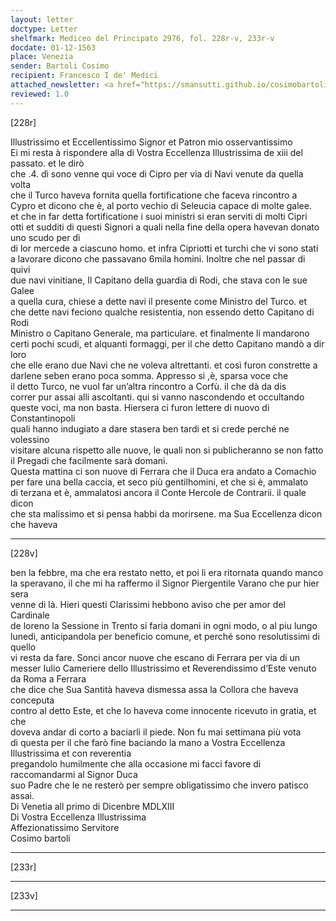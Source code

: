 ```yaml
---
layout: letter
doctype: Letter
shelfmark: Mediceo del Principato 2976, fol. 228r-v, 233r-v
docdate: 01-12-1563
place: Venezia
sender: Bartoli Cosimo
recipient: Francesco I de' Medici
attached_newsletter: <a href="https://smansutti.github.io/cosimobartoli/texts/2976_093/">2976_093</a>
reviewed: 1.0
---
```


[228r]  
  
  
Illustrissimo et Eccellentissimo Signor et Patron mio osservantissimo  
Ei mi resta à rispondere alla di Vostra Eccellenza Illustrissima de xiii del passato. et le dirò  
che .4. dì sono venne qui voce di Cipro per via di Navi venute da quella volta  
che il Turco haveva fornita quella fortificatione che faceva rincontro a  
Cypro et dicono che è, al porto vechio di Seleucia capace di molte galee.  
et che in far detta fortificatione i suoi ministri si eran serviti di molti Cipri  
otti et sudditi di questi Signori a quali nella fine della opera havevan donato uno scudo per dì  
di lor mercede a ciascuno homo. et infra Cipriotti et turchi che vi sono stati  
a lavorare dicono che passavano 6mila homini. Inoltre che nel passar di quivi  
due navi vinitiane, Il Capitano della guardia di Rodi, che stava con le sue Galee  
a quella cura, chiese a dette navi il presente come Ministro del Turco. et  
che dette navi feciono qualche resistentia, non essendo detto Capitano di Rodi  
Ministro o Capitano Generale, ma particulare. et finalmente li mandarono  
certi pochi scudi, et alquanti formaggi, per il che detto Capitano mandò a dir loro  
che elle erano due Navi che ne voleva altrettanti. et così furon constrette a  
darlene seben erano poca somma. Appresso si ,è, sparsa voce che  
il detto Turco, ne vuol far un’altra rincontro a Corfù. il che dà da dis  
correr pur assai alli ascoltanti. qui si vanno nascondendo et occultando  
queste voci, ma non basta. Hiersera ci furon lettere di nuovo di Constantinopoli  
quali hanno indugiato a dare stasera ben tardi et si crede perché ne volessino  
visitare alcuna rispetto alle nuove, le quali non si publicheranno se non fatto  
il Pregadi che facilmente sarà domani.  
Questa mattina ci son nuove di Ferrara che il Duca era andato a Comachio  
per fare una bella caccia, et seco più gentilhomini, et che si è, ammalato  
di terzana et è, ammalatosi ancora il Conte Hercole de Contrarii. il quale dicon  
che sta malissimo et si pensa habbi da morirsene. ma Sua Eccellenza dicon che haveva  
  
---  

[228v]  
  
  
ben la febbre, ma che era restato netto, et poi li era ritornata quando manco  
la speravano, il che mi ha raffermo il Signor Piergentile Varano che pur hier sera  
venne di là. Hieri questi Clarissimi hebbono aviso che per amor del Cardinale  
de loreno la Sessione in Trento si faria domani in ogni modo, o al piu lungo  
lunedì, anticipandola per beneficio comune, et perché sono resolutissimi di quello  
vi resta da fare. Sonci ancor nuove che escano di Ferrara per via di un  
messer Iulio Cameriere dello Illustrissimo et Reverendissimo d’Este venuto da Roma a Ferrara  
che dice che Sua Santità haveva dismessa assa la Collora che haveva conceputa  
contro al detto Este, et che lo haveva come innocente ricevuto in gratia, et che  
doveva andar di corto a baciarli il piede. Non fu mai settimana più vota  
di questa per il che farò fine baciando la mano a Vostra Eccellenza Illustrissima et con reverentia  
pregandolo humilmente che alla occasione mi facci favore di raccomandarmi al Signor Duca  
suo Padre che le ne resterò per sempre obligatissimo che invero patisco assai.  
Di Venetia all primo di Dicenbre MDLXIII  
Di Vostra Eccellenza Illustrissima  
Affezionatissimo Servitore  
Cosimo bartoli  
  
---  

[233r]  
  
  
  
---  

[233v]  
  
  
  
---  

